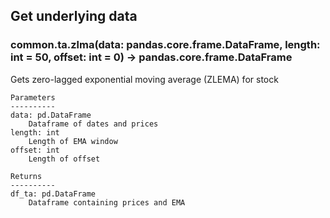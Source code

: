 ## Get underlying data 
### common.ta.zlma(data: pandas.core.frame.DataFrame, length: int = 50, offset: int = 0) -> pandas.core.frame.DataFrame

Gets zero-lagged exponential moving average (ZLEMA) for stock

    Parameters
    ----------
    data: pd.DataFrame
        Dataframe of dates and prices
    length: int
        Length of EMA window
    offset: int
        Length of offset

    Returns
    ----------
    df_ta: pd.DataFrame
        Dataframe containing prices and EMA
